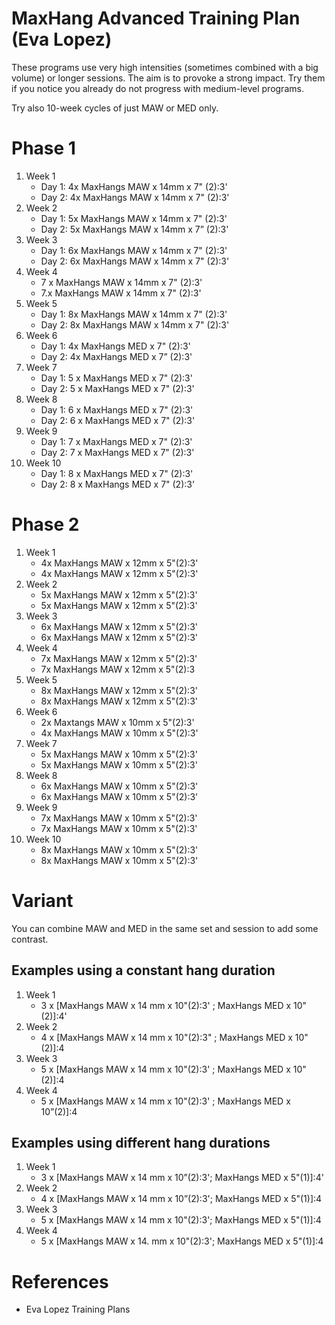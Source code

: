 # MaxHang Advanced Training Plan (Eva Lopez)

These programs use very high intensities (sometimes combined with a big volume)
or longer sessions. The aim is to provoke a strong impact. Try them if you notice you
already do not progress with medium-level programs.

Try also 10-week cycles of just MAW or MED only. 


# Phase 1
1. Week 1
    + Day 1: 4x MaxHangs MAW x 14mm x 7" (2):3' 
    + Day 2: 4x MaxHangs MAW x 14mm x 7" (2):3'
2. Week 2
    + Day 1: 5x MaxHangs MAW x 14mm x 7" (2):3' 
    + Day 2: 5x MaxHangs MAW x 14mm x 7” (2):3'
3. Week 3
    + Day 1: 6x MaxHangs MAW x 14mm x 7" (2):3' 
    + Day 2: 6x MaxHangs MAW x 14mm x 7" (2):3'
4. Week 4
    + 7 x MaxHangs MAW x 14mm x 7" (2):3' 
    + 7.x MaxHangs MAW x 14mm x 7" (2):3'
5. Week 5
    + Day 1: 8x MaxHangs MAW x 14mm x 7" (2):3' 
    + Day 2: 8x MaxHangs MAW x 14mm x 7" (2):3'
6. Week 6
    + Day 1: 4x MaxHangs MED x 7" (2):3' 
    + Day 2: 4x MaxHangs MED x 7” (2):3'
7. Week 7
    + Day 1: 5 x MaxHangs MED x 7" (2):3' 
    + Day 2: 5 x MaxHangs MED x 7" (2):3'
8. Week 8
    + Day 1: 6 x MaxHangs MED x 7" (2):3' 
    + Day 2: 6 x MaxHangs MED x 7" (2):3'
9. Week 9
    + Day 1: 7 x MaxHangs MED x 7" (2):3' 
    + Day 2: 7 x MaxHangs MED x 7" (2):3'
10. Week 10
    + Day 1: 8 x MaxHangs MED x 7" (2):3' 
    + Day 2: 8 x MaxHangs MED x 7" (2):3’



# Phase 2

1. Week 1
    + 4x MaxHangs MAW x 12mm x 5"(2):3'
    + 4x MaxHangs MAW x 12mm x 5"(2):3'
2. Week 2
    + 5x MaxHangs MAW x 12mm x 5"(2):3'  
    + 5x MaxHangs MAW x 12mm x 5"(2):3'
3. Week 3
    + 6x MaxHangs MAW x 12mm x 5"(2):3'
    + 6x MaxHangs MAW x 12mm x 5"(2):3'
4. Week 4
    + 7x MaxHangs MAW x 12mm x 5"(2):3' 
    + 7x MaxHangs MAW x 12mm x 5"(2):3
5. Week 5
    + 8x MaxHangs MAW x 12mm x 5"(2):3'
    + 8x MaxHangs MAW x 12mm x 5"(2):3'
6. Week 6
    + 2x Maxtangs MAW x 10mm x 5"(2):3' 
    + 4x MaxHangs MAW x 10mm x 5"(2):3'
7. Week 7
    + 5x MaxHangs MAW x 10mm x 5"(2):3' 
    + 5x MaxHangs MAW x 10mm x 5"(2):3'
8. Week 8
    + 6x MaxHangs MAW x 10mm x 5"(2):3' 
    + 6x MaxHangs MAW x 10mm x 5"(2):3'
9. Week 9
    + 7x MaxHangs MAW x 10mm x 5"(2):3' 
    + 7x MaxHangs MAW x 10mm x 5"(2):3'
10. Week 10
    + 8x MaxHangs MAW x 10mm x 5"(2):3' 
    + 8x MaxHangs MAW x 10mm x 5"(2):3'



# Variant
You can combine MAW and MED in the same set and session to add some
contrast. 


## Examples using a constant hang duration

1. Week 1
    + 3 x [MaxHangs MAW x 14 mm x 10"(2):3' ; MaxHangs MED x 10"(2)]:4'
2. Week 2
    + 4 x [MaxHangs MAW x 14 mm x 10"(2):3" ; MaxHangs MED x 10"(2)]:4
3. Week 3
    + 5 x [MaxHangs MAW x 14 mm x 10"(2):3' ; MaxHangs MED x 10"(2)]:4
4. Week 4
    + 5 x [MaxHangs MAW x 14 mm x 10"(2):3' ; MaxHangs MED x 10”(2)]:4

## Examples using different hang durations
1. Week 1
    + 3 x [MaxHangs MAW x 14 mm x 10”(2):3'; MaxHangs MED x 5"(1)]:4'
2. Week 2
    + 4 x [MaxHangs MAW x 14 mm x 10”(2):3'; MaxHangs MED x 5"(1)]:4
3. Week 3
    + 5 x [MaxHangs MAW x 14 mm x 10"(2):3'; MaxHangs MED x 5"(1)]:4
4. Week 4
    + 5 x [MaxHangs MAW x 14. mm x 10"(2):3'; MaxHangs MED x 5"(1)]:4


# References
+ Eva Lopez Training Plans